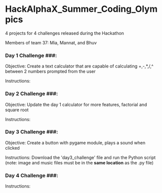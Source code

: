 # HackAlphaX_Summer_Coding_Olympics
4 projects for 4 challenges released during the Hackathon

Members of team 37: Mia, Mannat, and Bhuv



### Day 1 Challenge ###: 

Objective: Create a text calculator that are capable of calculating +,-,*,/,^ between 2 numbers prompted from the user

Instructions:



### Day 2 Challenge ###: 

Objective: Update the day 1 calculator for more features, factorial and square root

Instructions:



### Day 3 Challenge ###: 

Objective: Create a button with pygame module, plays a sound when clicked

Instructions: Download the 'day3_challenge' file and run the Python script (note: image and music files must be in the **same location** as the .py file)



### Day 4 Challenge ###:

Instructions: 
